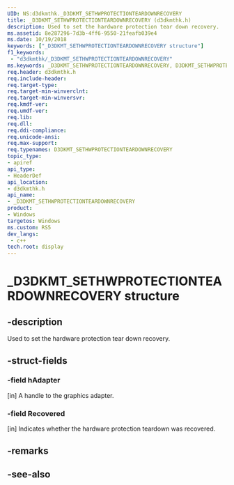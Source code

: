 ```yaml
---
UID: NS:d3dkmthk._D3DKMT_SETHWPROTECTIONTEARDOWNRECOVERY
title: _D3DKMT_SETHWPROTECTIONTEARDOWNRECOVERY (d3dkmthk.h)
description: Used to set the hardware protection tear down recovery.
ms.assetid: 8e287296-7d3b-4ff6-9550-21feafb039e4
ms.date: 10/19/2018
keywords: ["_D3DKMT_SETHWPROTECTIONTEARDOWNRECOVERY structure"]
f1_keywords:
 - "d3dkmthk/_D3DKMT_SETHWPROTECTIONTEARDOWNRECOVERY"
ms.keywords: _D3DKMT_SETHWPROTECTIONTEARDOWNRECOVERY, D3DKMT_SETHWPROTECTIONTEARDOWNRECOVERY, 
req.header: d3dkmthk.h
req.include-header:
req.target-type:
req.target-min-winverclnt:
req.target-min-winversvr:
req.kmdf-ver:
req.umdf-ver:
req.lib:
req.dll:
req.ddi-compliance:
req.unicode-ansi:
req.max-support:
req.typenames: D3DKMT_SETHWPROTECTIONTEARDOWNRECOVERY
topic_type: 
- apiref
api_type: 
- HeaderDef
api_location: 
- d3dkmthk.h
api_name: 
- _D3DKMT_SETHWPROTECTIONTEARDOWNRECOVERY
product:
- Windows
targetos: Windows
ms.custom: RS5
dev_langs:
 - c++
tech.root: display
---
```


# _D3DKMT_SETHWPROTECTIONTEARDOWNRECOVERY structure

## -description

Used to set the hardware protection tear down recovery.

## -struct-fields

### -field hAdapter

[in] A handle to the graphics adapter.

### -field Recovered
 
[in] Indicates whether the hardware protection teardown was recovered.

## -remarks

## -see-also
